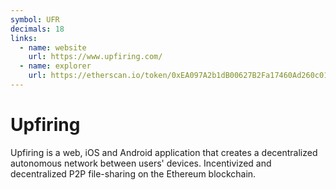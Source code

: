 ```yaml
---
symbol: UFR
decimals: 18
links:
  - name: website
    url: https://www.upfiring.com/
  - name: explorer
    url: https://etherscan.io/token/0xEA097A2b1dB00627B2Fa17460Ad260c016016977
---
```


# Upfiring

Upfiring is a web, iOS and Android application that creates a decentralized autonomous network between users' devices. Incentivized and decentralized P2P file-sharing on the Ethereum blockchain.
